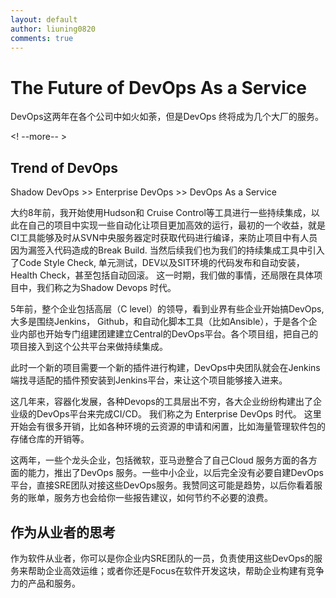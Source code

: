 ```yaml
---
layout: default
author: liuning0820
comments: true
---
```

# The Future of DevOps As a Service

DevOps这两年在各个公司中如火如荼，但是DevOps 终将成为几个大厂的服务。

<! --more-- >

## Trend of DevOps

Shadow DevOps >> Enterprise DevOps >> DevOps As a Service

大约8年前，我开始使用Hudson和 Cruise Control等工具进行一些持续集成，以此在自己的项目中实现一些自动化让项目更加高效的运行，最初的一个收益，就是
CI工具能够及时从SVN中央服务器定时获取代码进行编译，来防止项目中有人员因为漏签入代码造成的Break Build. 当然后续我们也为我们的持续集成工具中引入了Code Style Check, 单元测试，DEV以及SIT环境的代码发布和自动安装，Health Check，甚至包括自动回滚。 这一时期，我们做的事情，还局限在具体项目中，我们称之为Shadow Devops 时代。

5年前，整个企业包括高层（C level）的领导，看到业界有些企业开始搞DevOps, 大多是围绕Jenkins， Github，和自动化脚本工具（比如Ansible），于是各个企业内部也开始专门组建团建建立Central的DevOps平台。各个项目组，把自己的项目接入到这个公共平台来做持续集成。

此时一个新的项目需要一个新的插件进行构建，DevOps中央团队就会在Jenkins端找寻适配的插件预安装到Jenkins平台，来让这个项目能够接入进来。

这几年来，容器化发展，各种Devops的工具层出不穷，各大企业纷纷构建出了企业级的DevOps平台来完成CI/CD。 我们称之为 Enterprise DevOps 时代。
这里开始会有很多开销，比如各种环境的云资源的申请和闲置，比如海量管理软件包的存储仓库的开销等。

这两年，一些个龙头企业，包括微软，亚马逊整合了自己Cloud 服务方面的各方面的能力，推出了DevOps 服务。一些中小企业，以后完全没有必要自建DevOps平台，直接SRE团队对接这些DevOps服务。我赞同这可能是趋势，以后你看着服务的账单，服务方也会给你一些报告建议，如何节约不必要的浪费。

## 作为从业者的思考

作为软件从业者，你可以是你企业内SRE团队的一员，负责使用这些DevOps的服务来帮助企业高效运维；或者你还是Focus在软件开发这块，帮助企业构建有竞争力的产品和服务。
